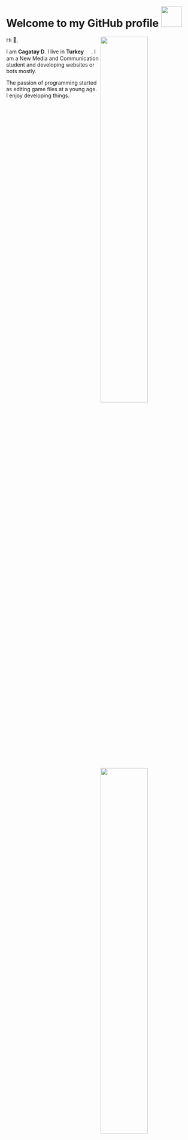 <h1>Welcome to my GitHub profile <img src="https://media.giphy.com/media/3ohhwMDyS6rv3sB8yI/giphy.gif" height="55px"></h1>

<img src="https://github-readme-stats.vercel.app/api?username=harqu&show_icons=true&theme=dark&count_private=true&hide_border=true&include_all_commits=true" width="50%" align="right">
<img src="https://github-readme-stats.vercel.app/api/top-langs/?username=harqu&layout=compact&theme=dark&hide_border=true&count_private=true&include_all_commits=true" width="50%" align="right">

Hi 👋,

I am **Cagatay D**. I live in **Turkey** <img src="https://i.imgur.com/ff547ZT.png" width="16" height="16" align="center">.
I am a New Media and Communication student and developing websites or bots mostly.


The passion of programming started as editing game files at a young age. I enjoy developing things.
